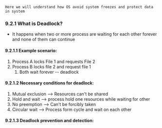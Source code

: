 
```
Here we will understand how OS avoid system freezes and protect data in system
```

### 9.2.1 What is Deadlock?
* It happens when two or more process are waiting for each other forever and none of them can continue

#### 9.2.1.1 Example scenario:
1. Process A locks File 1 and requests File 2
2. Process B locks file 2 and request file 1
	1. Both wait forever -- deadlock

#### 9.2.1.2 Necessary conditions for deadlock:
1. Mutual exclusion --> Resources can't be shared
2. Hold and wait --> process hold one resources while waiting for other
3. No preemption --> Can't be forcibly taken
4. Circular wait --> Process form cycle and wait on each other

#### 9.2.1.3 Deadlock prevention and detection:
